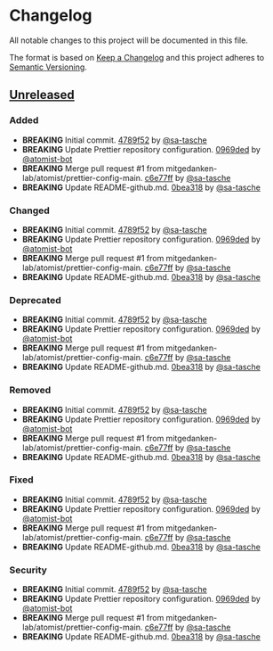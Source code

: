 # Changelog

All notable changes to this project will be documented in this file.

The format is based on [Keep a Changelog](http://keepachangelog.com/)
and this project adheres to [Semantic Versioning](http://semver.org/).

## [Unreleased](https://github.com/mitgedanken-lab/asdf-plugin-template/tree/HEAD)

### Added

*   **BREAKING** Initial commit. [4789f52](https://github.com/mitgedanken-lab/asdf-plugin-template/commit/4789f52d80519b093bbb9d08a98e1e64fadb1ab8) by [@sa-tasche](https://github.com/sa-tasche)
*   **BREAKING** Update Prettier repository configuration. [0969ded](https://github.com/mitgedanken-lab/asdf-plugin-template/commit/0969dedd6ddf522cab995f6ae1a3d83a6cfa8668) by [@atomist-bot](https://github.com/atomist-bot)
*   **BREAKING** Merge pull request #1 from mitgedanken-lab/atomist/prettier-config-main. [c6e77ff](https://github.com/mitgedanken-lab/asdf-plugin-template/commit/c6e77ffcf1c4b1b5891366612110709b7a54de94) by [@sa-tasche](https://github.com/sa-tasche)
*   **BREAKING** Update README-github.md. [0bea318](https://github.com/mitgedanken-lab/asdf-plugin-template/commit/0bea31887b2c1d2cb3592d9f597b0256e60b7e7c) by [@sa-tasche](https://github.com/sa-tasche)

### Changed

*   **BREAKING** Initial commit. [4789f52](https://github.com/mitgedanken-lab/asdf-plugin-template/commit/4789f52d80519b093bbb9d08a98e1e64fadb1ab8) by [@sa-tasche](https://github.com/sa-tasche)
*   **BREAKING** Update Prettier repository configuration. [0969ded](https://github.com/mitgedanken-lab/asdf-plugin-template/commit/0969dedd6ddf522cab995f6ae1a3d83a6cfa8668) by [@atomist-bot](https://github.com/atomist-bot)
*   **BREAKING** Merge pull request #1 from mitgedanken-lab/atomist/prettier-config-main. [c6e77ff](https://github.com/mitgedanken-lab/asdf-plugin-template/commit/c6e77ffcf1c4b1b5891366612110709b7a54de94) by [@sa-tasche](https://github.com/sa-tasche)
*   **BREAKING** Update README-github.md. [0bea318](https://github.com/mitgedanken-lab/asdf-plugin-template/commit/0bea31887b2c1d2cb3592d9f597b0256e60b7e7c) by [@sa-tasche](https://github.com/sa-tasche)

### Deprecated

*   **BREAKING** Initial commit. [4789f52](https://github.com/mitgedanken-lab/asdf-plugin-template/commit/4789f52d80519b093bbb9d08a98e1e64fadb1ab8) by [@sa-tasche](https://github.com/sa-tasche)
*   **BREAKING** Update Prettier repository configuration. [0969ded](https://github.com/mitgedanken-lab/asdf-plugin-template/commit/0969dedd6ddf522cab995f6ae1a3d83a6cfa8668) by [@atomist-bot](https://github.com/atomist-bot)
*   **BREAKING** Merge pull request #1 from mitgedanken-lab/atomist/prettier-config-main. [c6e77ff](https://github.com/mitgedanken-lab/asdf-plugin-template/commit/c6e77ffcf1c4b1b5891366612110709b7a54de94) by [@sa-tasche](https://github.com/sa-tasche)
*   **BREAKING** Update README-github.md. [0bea318](https://github.com/mitgedanken-lab/asdf-plugin-template/commit/0bea31887b2c1d2cb3592d9f597b0256e60b7e7c) by [@sa-tasche](https://github.com/sa-tasche)

### Removed

*   **BREAKING** Initial commit. [4789f52](https://github.com/mitgedanken-lab/asdf-plugin-template/commit/4789f52d80519b093bbb9d08a98e1e64fadb1ab8) by [@sa-tasche](https://github.com/sa-tasche)
*   **BREAKING** Update Prettier repository configuration. [0969ded](https://github.com/mitgedanken-lab/asdf-plugin-template/commit/0969dedd6ddf522cab995f6ae1a3d83a6cfa8668) by [@atomist-bot](https://github.com/atomist-bot)
*   **BREAKING** Merge pull request #1 from mitgedanken-lab/atomist/prettier-config-main. [c6e77ff](https://github.com/mitgedanken-lab/asdf-plugin-template/commit/c6e77ffcf1c4b1b5891366612110709b7a54de94) by [@sa-tasche](https://github.com/sa-tasche)
*   **BREAKING** Update README-github.md. [0bea318](https://github.com/mitgedanken-lab/asdf-plugin-template/commit/0bea31887b2c1d2cb3592d9f597b0256e60b7e7c) by [@sa-tasche](https://github.com/sa-tasche)

### Fixed

*   **BREAKING** Initial commit. [4789f52](https://github.com/mitgedanken-lab/asdf-plugin-template/commit/4789f52d80519b093bbb9d08a98e1e64fadb1ab8) by [@sa-tasche](https://github.com/sa-tasche)
*   **BREAKING** Update Prettier repository configuration. [0969ded](https://github.com/mitgedanken-lab/asdf-plugin-template/commit/0969dedd6ddf522cab995f6ae1a3d83a6cfa8668) by [@atomist-bot](https://github.com/atomist-bot)
*   **BREAKING** Merge pull request #1 from mitgedanken-lab/atomist/prettier-config-main. [c6e77ff](https://github.com/mitgedanken-lab/asdf-plugin-template/commit/c6e77ffcf1c4b1b5891366612110709b7a54de94) by [@sa-tasche](https://github.com/sa-tasche)
*   **BREAKING** Update README-github.md. [0bea318](https://github.com/mitgedanken-lab/asdf-plugin-template/commit/0bea31887b2c1d2cb3592d9f597b0256e60b7e7c) by [@sa-tasche](https://github.com/sa-tasche)

### Security

*   **BREAKING** Initial commit. [4789f52](https://github.com/mitgedanken-lab/asdf-plugin-template/commit/4789f52d80519b093bbb9d08a98e1e64fadb1ab8) by [@sa-tasche](https://github.com/sa-tasche)
*   **BREAKING** Update Prettier repository configuration. [0969ded](https://github.com/mitgedanken-lab/asdf-plugin-template/commit/0969dedd6ddf522cab995f6ae1a3d83a6cfa8668) by [@atomist-bot](https://github.com/atomist-bot)
*   **BREAKING** Merge pull request #1 from mitgedanken-lab/atomist/prettier-config-main. [c6e77ff](https://github.com/mitgedanken-lab/asdf-plugin-template/commit/c6e77ffcf1c4b1b5891366612110709b7a54de94) by [@sa-tasche](https://github.com/sa-tasche)
*   **BREAKING** Update README-github.md. [0bea318](https://github.com/mitgedanken-lab/asdf-plugin-template/commit/0bea31887b2c1d2cb3592d9f597b0256e60b7e7c) by [@sa-tasche](https://github.com/sa-tasche)
